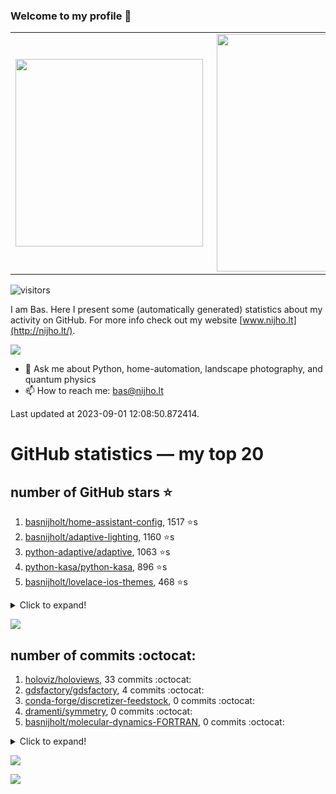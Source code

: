 ### Welcome to my profile 👋

<center>
  <table>
    <tr>
        <td><img width="300px" align="left" src="https://github-readme-stats.vercel.app/api/top-langs/?username=basnijholt&hide=TeX,Jupyter%20Notebook&layout=compact&theme=radical" /></td>
        <td><img align='right' src="https://github-readme-stats.vercel.app/api?username=basnijholt&show_icons=true&theme=radical" width="380"></td>
    </tr>
  </table>
</center>

![visitors](https://visitor-badge.glitch.me/badge?page_id=basnijholt.visitor-badge)

I am Bas. Here I present some (automatically generated) statistics about my activity on GitHub. For more info check out my website [www.nijho.lt](http://nijho.lt/).

![](https://www.nijho.lt/authors/admin/avatar_hu9e60e4b9bc120dfb6a666009f2878da6_182107_250x250_fill_q90_lanczos_center.jpg)

- 💬 Ask me about Python, home-automation, landscape photography, and quantum physics
- 📫 How to reach me: bas@nijho.lt

Last updated at 2023-09-01 12:08:50.872414.

# GitHub statistics — my top 20

## number of GitHub stars ⭐️

1. [basnijholt/home-assistant-config](https://github.com/basnijholt/home-assistant-config/), 1517 ⭐️s
2. [basnijholt/adaptive-lighting](https://github.com/basnijholt/adaptive-lighting/), 1160 ⭐️s
3. [python-adaptive/adaptive](https://github.com/python-adaptive/adaptive/), 1063 ⭐️s
4. [python-kasa/python-kasa](https://github.com/python-kasa/python-kasa/), 896 ⭐️s
5. [basnijholt/lovelace-ios-themes](https://github.com/basnijholt/lovelace-ios-themes/), 468 ⭐️s
<details><summary>Click to expand!</summary>

6. [basnijholt/lovelace-ios-dark-mode-theme](https://github.com/basnijholt/lovelace-ios-dark-mode-theme/), 423 ⭐️s
7. [basnijholt/miflora](https://github.com/basnijholt/miflora/), 359 ⭐️s
8. [basnijholt/rsync-time-machine.py](https://github.com/basnijholt/rsync-time-machine.py/), 340 ⭐️s
9. [topocm/topocm_content](https://github.com/topocm/topocm_content/), 247 ⭐️s
10. [basnijholt/home-assistant-streamdeck-yaml](https://github.com/basnijholt/home-assistant-streamdeck-yaml/), 136 ⭐️s
11. [basnijholt/home-assistant-macbook-touch-bar](https://github.com/basnijholt/home-assistant-macbook-touch-bar/), 92 ⭐️s
12. [basnijholt/markdown-code-runner](https://github.com/basnijholt/markdown-code-runner/), 75 ⭐️s
13. [kwant-project/kwant](https://github.com/kwant-project/kwant/), 75 ⭐️s
14. [basnijholt/home-assistant-streamdeck-yaml-addon](https://github.com/basnijholt/home-assistant-streamdeck-yaml-addon/), 47 ⭐️s
15. [basnijholt/aiokef](https://github.com/basnijholt/aiokef/), 32 ⭐️s
16. [basnijholt/thesis-cover](https://github.com/basnijholt/thesis-cover/), 26 ⭐️s
17. [basnijholt/adaptive-scheduler](https://github.com/basnijholt/adaptive-scheduler/), 21 ⭐️s
18. [basnijholt/instacron](https://github.com/basnijholt/instacron/), 20 ⭐️s
19. [basnijholt/addon-otmonitor](https://github.com/basnijholt/addon-otmonitor/), 16 ⭐️s
20. [kwant-project/kwant-tutorial-2016](https://github.com/kwant-project/kwant-tutorial-2016/), 13 ⭐️s

</details>

![](https://github.com/basnijholt/basnijholt/raw/main/stars_over_time.png)

## number of commits :octocat:

1. [holoviz/holoviews](https://github.com/holoviz/holoviews/), 33 commits :octocat:
2. [gdsfactory/gdsfactory](https://github.com/gdsfactory/gdsfactory/), 4 commits :octocat:
3. [conda-forge/discretizer-feedstock](https://github.com/conda-forge/discretizer-feedstock/), 0 commits :octocat:
4. [dramenti/symmetry](https://github.com/dramenti/symmetry/), 0 commits :octocat:
5. [basnijholt/molecular-dynamics-FORTRAN](https://github.com/basnijholt/molecular-dynamics-FORTRAN/), 0 commits :octocat:
<details><summary>Click to expand!</summary>

6. [ct-Open-Source/tuya-convert](https://github.com/ct-Open-Source/tuya-convert/), 0 commits :octocat:
7. [AppDaemon/appdaemon](https://github.com/AppDaemon/appdaemon/), 0 commits :octocat:
8. [hassio-addons/workflows](https://github.com/hassio-addons/workflows/), 0 commits :octocat:
9. [conda-forge/pcl-feedstock](https://github.com/conda-forge/pcl-feedstock/), 0 commits :octocat:
10. [basnijholt/backups](https://github.com/basnijholt/backups/), 0 commits :octocat:
11. [home-assistant/home-assistant.io](https://github.com/home-assistant/home-assistant.io/), 0 commits :octocat:
12. [mpi4py/mpi4py](https://github.com/mpi4py/mpi4py/), 0 commits :octocat:
13. [basnijholt/variational-quantum-monte-carlo](https://github.com/basnijholt/variational-quantum-monte-carlo/), 0 commits :octocat:
14. [basnijholt/lovelace-ios-themes](https://github.com/basnijholt/lovelace-ios-themes/), 0 commits :octocat:
15. [basnijholt/adaptive-lighting](https://github.com/basnijholt/adaptive-lighting/), 0 commits :octocat:
16. [basnijholt/cyclecloud-slurm-scaling](https://github.com/basnijholt/cyclecloud-slurm-scaling/), 0 commits :octocat:
17. [conda-forge/fenics-feedstock](https://github.com/conda-forge/fenics-feedstock/), 0 commits :octocat:
18. [conda-forge/conda-forge-build-setup-feedstock](https://github.com/conda-forge/conda-forge-build-setup-feedstock/), 0 commits :octocat:
19. [microsoft/azure-pipelines-agent](https://github.com/microsoft/azure-pipelines-agent/), 0 commits :octocat:
20. [basnijholt/cadnano-scripts](https://github.com/basnijholt/cadnano-scripts/), 0 commits :octocat:

</details>

![](https://github.com/basnijholt/basnijholt/raw/main/commits_per_hour.png)

![](https://github.com/basnijholt/basnijholt/raw/main/commits_per_weekday.png)

